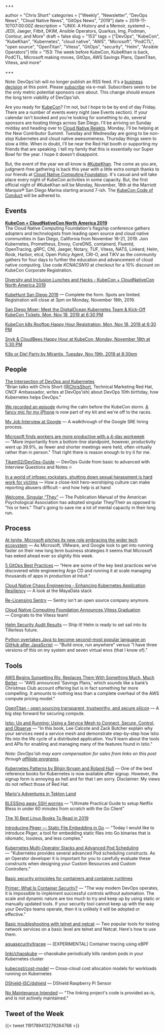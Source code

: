 +++

author = "Chris Short"
categories = ["Weekly", "Newsletter", "DevOps News", "Cloud Native News", "GitOps News", "2019"]
date = 2019-11-10T07:00:00Z
description = "UNIX: A History and a Memoir, systemd ~, JEDI, Jaeger, Fitbit, DKIM, Ansible Operators, Quarkus, Img, Podman, Contour, and More"
draft = false
slug = "153"
tags = ["DevOps", "KubeCon", "KubeKhan", "Kubernetes", "cloud native", "AWS", "Microsoft", "PodCTL", "open source", "OpenTitan", "Vitess", "GitOps", "security", "Helm", "Ansible Operators"]
title = "153: The week before KubeCon, KubeKhan is back, PodCTL, Microsoft making moves, GitOps, AWS Savings Plans, OpenTitan, Vitess, and more"

+++

Note: DevOps'ish will no longer publish an RSS feed. It's a [business decision](https://github.com/chris-short/devopsish.com/commit/8a1c7e0ec934aff626a10bf5f7b8b6d2e3faf53c) at this point. Please [subscribe](https://devopsish.com/subscribe/) via e-mail. Subscribers seem to be the only metric potential sponsors care about. This change should ensure the long term viability of DevOps'ish.

Are you ready for [KubeCon](https://cshort.co/kcna19)? I'm not, but I hope to be by end of day Friday. There are a number of events every night (see Events section). If your calendar isn't booked and you're looking for something to do, several sponsors are hosting things across San Diego. I'll be arriving on Sunday midday and heading over to [Cloud Native Rejekts](https://cloud-native.rejekts.io/). Monday, I'll be helping at the New Contributor Summit. Tuesday and Wednesday are going to be non-stop Kubernetes and cloud native awesomeness. Thursday things seem to slow a little. When in doubt, I'll be near the Red Hat booth or supporting my friends that are speaking. I tell my family that this is essentially our Super Bowl for the year. I hope it doesn't disappoint.

But, the event of the year we all know is [#KubeKhan](https://twitter.com/search?q=(%23KubeKhan)&src=typed_query&f=live). The come as you are, judgment-free gathering is back this year with a little extra oomph thanks to our friends at [Cloud Native Computing Foundation](https://cncf.io). It's casual and will take place every night of KubeCon activities in some capacity. But, the first official night of #KubeKhan will be Monday, November, 18th at the Marriott Marquis® San Diego Marina starting around 7-ish. The [KubeCon Code of Conduct](https://events19.linuxfoundation.org/events/kubecon-cloudnativecon-north-america-2019/attend/code-of-conduct/) will be adhered to.

## Events

[**KubeCon + CloudNativeCon North America 2019**](https://cshort.co/kcna19)  
The Cloud Native Computing Foundation's flagship conference gathers adopters and technologists from leading open source and cloud native communities in San Diego, California from November 18-21, 2019. Join Kubernetes, Prometheus, Envoy, CoreDNS, containerd, Fluentd, OpenTracing, gRPC, CNI, Jaeger, Notary, TUF, Vitess, NATS, Linkerd, Helm, Rook, Harbor, etcd, Open Policy Agent, CRI-O, and TiKV as the community gathers for four days to further the education and advancement of cloud native computing. Use code *KCNACSN10* at checkout for a 10% discount on KubeCon Corporate Registration.

[Diversity and Inclusion Lunches and Hacks - KubeCon + CloudNativeCon North America 2019](https://events19.linuxfoundation.org/events/kubecon-cloudnativecon-north-america-2019/attend/diversity-and-inclusion/?utm_source=devopsish&utm_campaign=153)

[KubeHunt San Diego 2019](http://view.ceros.com/turbonomic/kubehunt-san-diego-2019/p/1?utm_source=devopsish&utm_campaign=153) — Complete the form. Spots are limited. Registration will close at 3pm on Monday, November 18th, 2019.

[San Diego Mixer: Meet the DigitalOcean Kubernetes Team & Kick-Off KubeCon Tickets, Mon, Nov 18, 2019 at 6:30 PM](https://www.eventbrite.com/e/san-diego-mixer-meet-the-digitalocean-kubernetes-team-kick-off-kubecon-tickets-76347761209?utm_source=devopsish&utm_campaign=153)

[KubeCon k8s Rooftop Happy Hour Registration, Mon, Nov 18, 2019 at 6:30 PM](https://www.eventbrite.com/e/kubecon-k8s-rooftop-happy-hour-registration-76084848831?utm_source=devopsish&utm_campaign=153)

[Snyk & CloudBees Happy Hour at KubeCon, Monday, November 18th at 5:30 PM](https://info.snyk.io/kubecon/cloudbees/happyhour?utm_source=devopsish&utm_campaign=153)

[K8s or Die! Party by Mirantis, Tuesday, Nov 19th, 2019 at 8:30pm](https://k8sordie.com/party/?utm_source=devopsish&utm_campaign=153)

## People

[The Intersection of DevOps and Kubernetes](https://podcasts.apple.com/gb/podcast/the-intersection-of-devops-and-kubernetes/id1270983443?i=1000456263929)  
"Brian talks with Chris Short ([@ChrisShort](https://twitter.com/ChrisShort), Technical Marketing Red Hat, CNCF Ambassador, writes at DevOps’ish) about DevOps 10th birthday, how Kubernetes helps DevOps."


 [We recorded an episode](http://podcast.podctl.com/110399/2024361-the-intersection-of-devops-and-kubernetes?utm_source=devopsish&utm_campaign=153) during the calm before the KubeCon storm. [A fancy mic for my iPhone](https://amzn.to/2NYe0t0) is now part of my kit and we're off to the races.

[My Job Interview at Google](https://catonmat.net/my-job-interview-at-google) — A walkthrough of the Google SRE hiring process.

[Microsoft finds workers are more productive with a 4-day workweek](https://mspoweruser.com/microsoft-4-day-workweek/) — "More importantly from a bottom-line standpoint, however, productivity went up 39.9%, as fewer and shorter meetings were held, often virtually rather than in person." That right there is reason enough to try it for me.

[Tikam02/DevOps-Guide](https://github.com/Tikam02/DevOps-Guide) — DevOps Guide from basic to advanced with Interview Questions and Notes 🔥

[In a world of infosec rockstars, shutting down sexual harassment is hard work for victims](https://www.theregister.co.uk/2019/11/04/hackers_and_harassment/) — How a close-knit hero-worshiping culture can make reporting abusers difficult – and how help is at hand

[Welcome, Singular “They”](https://apastyle.apa.org/blog/singular-they) — The Publication Manual of the American Psychological Association has adopted singular They/Their as opposed to "his or hers." That's going to save me a lot of mental capacity in their long run.

## Process

[At Ignite, Microsoft pitches its new role embracing the wider tech ecosystem](https://siliconangle.com/2019/11/05/analysts-see-latest-releases-as-evidence-of-evolving-new-role-for-microsoft-msignite/) — As Microsoft, VMware, and Google look to get into running faster on their new long term business strategies it seems that Microsoft has eeked ahead ever so slightly this week.

[5 GitOps Best Practices](https://blog.argoproj.io/5-gitops-best-practices-d95cb0cbe9ff) — "Here are some of the key best practices we’ve discovered while engineering Argo CD and running it at scale managing thousands of apps in production at Intuit."

[Cloud Native Chaos Engineering - Enhancing Kubernetes Application Resiliency](https://www.cncf.io/blog/2019/11/06/cloud-native-chaos-engineering-enhancing-kubernetes-application-resiliency/) — A look at the MayaData stack

[Re-Licensing Sentry](https://blog.sentry.io/2019/11/06/relicensing-sentry) — Sentry isn't an open source company anymore.

[Cloud Native Computing Foundation Announces Vitess Graduation](https://www.cncf.io/announcement/2019/11/05/cloud-native-computing-foundation-announces-vitess-graduation/) — Congrats to the Vitess team!

[Helm Security Audit Results](https://helm.sh/blog/2019-11-04-helm-security-audit-results/) — Ship it! Helm is ready to set sail into its Tillerless future.

[Python overtakes Java to become second-most popular language on GitHub after JavaScript](https://www.theregister.co.uk/2019/11/07/python_java_github_javascript/) — "Build once, run anywhere" versus "I have three versions of this on my system and seven virtual envs (that I know of)."

## Tools

[AWS Begins Sunsetting RIs; Replaces Them With Something Much, Much Better](https://www.lastweekinaws.com/blog/aws-begins-sunsetting-ris-replaces-them-with-something-much-much-better/) — "AWS announced 'Savings Plans,' which sounds like a bank’s Christmas Club account offering but is in fact something far more compelling. It amounts to nothing less than a complete overhaul of the AWS compute pricing model."

[OpenTitan - open sourcing transparent, trustworthy, and secure silicon](https://security.googleblog.com/2019/11/opentitan-open-sourcing-transparent.html) — A big step forward for securing compute.

[Istio: Up and Running: Using a Service Mesh to Connect, Secure, Control, and Observe](https://amzn.to/2PGCQAk) — "In this book, Lee Calcote and Zack Butcher explain why your services need a service mesh and demonstrate step-by-step how Istio fits into the life cycle of a distributed application. You'll learn about the tools and APIs for enabling and managing many of the features found in Istio."

*Note: DevOps'ish may earn compensation for sales from links on this post through [affiliate programs](https://devopsish.com/terms/).*

[Kubernetes Patterns by Bilgin Ibryam and Roland Huß](https://www.redhat.com/en/engage/kubernetes-containers-architecture-s-201910240918?utm_source=devopsish&utm_campaign=153) — One of the best reference books for Kubernetes is now available after signup. However, the signup form is annoying as hell and for that I am sorry. Disclaimer: My views do not reflect those of Red Hat.

[Mario's Adventures in Tekton Land](https://devops.com/marios-adventures-in-tekton-land/)

[BLESSing away SSH worries](https://medium.com/@ikshitijsharma/blessing-away-ssh-worries-ultimate-practical-guide-to-setup-netflix-bless-in-under-60-minutes-d6880f2a8e23) — "Ultimate Practical Guide to setup Netflix Bless in under 60 minutes from scratch with the Go Client"

[The 10 Best Linux Books To Read in 2019](https://devconnected.com/the-10-best-linux-books-to-read-in-2019/)

[Introducing Pkger — Static File Embedding in Go](https://blog.gobuffalo.io/introducing-pkger-static-file-embedding-in-go-1ce76dc79c65) — "Today I would like to introduce Pkger, a tool for embedding static files into Go binaries that is idiomatic, lossless, and less complex."

[Kubernetes Multi-Operator Stacks and Advanced Pod Scheduling](https://medium.com/@cloudark/kubernetes-multi-operator-stacks-and-advanced-pod-scheduling-c3131dde3755) — "Kubernetes provides several advanced Pod scheduling constructs. As an Operator developer it is important for you to carefully evaluate these constructs when designing your Custom Resources and Custom Controllers."

[Basic security principles for containers and container runtimes](https://www.redhat.com/sysadmin/basic-security-principles-containers)

[Primer: What Is Container Security?](https://thenewstack.io/primer-what-is-container-security/) — "The way modern DevOps operates, it is impossible to implement successful controls without automation. The scale and dynamic nature are too much to try and keep up by using static or manually updated tools. If your security tool cannot keep up with the way your DevOps teams operate, then it is unlikely it will be adopted or effective."

[Basic troubleshooting with telnet and netcat](https://www.redhat.com/sysadmin/telnet-netcat-troubleshooting) — Two popular tools for testing network services on a basic level are telnet and Netcat. Here's how to use them.

[aquasecurity/tracee](https://github.com/aquasecurity/tracee) — [EXPERIMENTAL] Container tracing using eBPF

[linki/chaoskube](https://github.com/linki/chaoskube) — chaoskube periodically kills random pods in your Kubernetes cluster

[kubecost/cost-model](https://github.com/kubecost/cost-model) — Cross-cloud cost allocation models for workloads running on Kubernetes

[DShield-ISC/dshield](https://github.com/DShield-ISC/dshield) — DShield Raspberry Pi Sensor

[No Maintenance Intended](http://unmaintained.tech/) — "The linking project's code is provided as-is, and is not actively maintained."

## Tweet of the Week

{{< tweet 1191789413279264768 >}}
